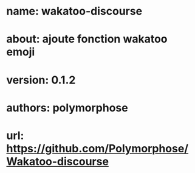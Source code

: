 # name: wakatoo-discourse
# about: ajoute fonction wakatoo emoji
# version: 0.1.2
# authors: polymorphose
# url: https://github.com/Polymorphose/Wakatoo-discourse
